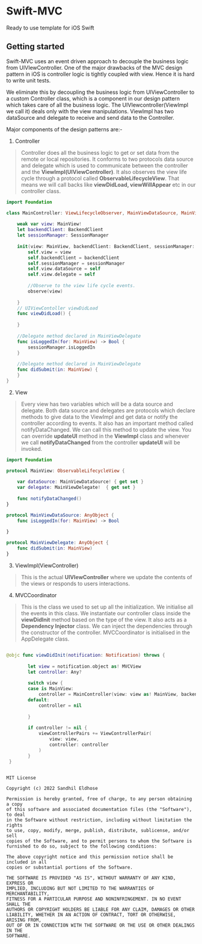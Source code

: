 # Swift-MVC
Ready to use template for iOS Swift

## Getting started

Swift-MVC uses an event driven approach to decouple the business logic from UIVIewController. One of the major drawbacks of the MVC design pattern in iOS is controller logic is tightly coupled with view. Hence it is hard to write unit tests. 

We eliminate this by decoupling the business logic from UIViewController to a custom Controller class, which is a component in our design pattern which takes care of all the business logic. The UIVIewcontroller(ViewImpl we call it) deals only with the view manipulations. ViewImpl has two dataSource and delegate to receive and send data to the Controller. 

Major components of the design patterns are:- 

1. Controller

> Controller does all the business logic to get or set data from the remote or local repositories. It conforms to two protocols data source and delegate which is used to communicate between the controller and the **ViewImpl(UIViewController)**. It also observes the view life cycle through a protocol called **ObservableLifecycleView**. That means we will call backs like **viewDidLoad, viewWillAppear** etc in our controller class. 

```swift
import Foundation

class MainController: ViewLifecycleObserver, MainViewDataSource, MainViewDelegate {
    
    weak var view: MainView!
    let backendClient: BackendClient
    let sessionManager: SessionManager
    
    init(view: MainView, backendClient: BackendClient, sessionManager: SessionManager) {
        self.view = view
        self.backendClient = backendClient
        self.sessionManager = sessionManager
        self.view.dataSource = self
        self.view.delegate = self
        
        //Observe to the view life cycle events.
        observe(view)
        
    }
    // UIViewContoller viewDidLoad
    func viewDidLoad() {
        
    }
    
    //Delegate method declared in MainViewDelegate
    func isLoggedIn(for: MainView) -> Bool {
        sessionManager.isLoggedIn
    }
    
    //Delegate method declared in MainViewDelegate
    func didSubmit(in: MainView) {
    }
}
```

2. View

> Every view has two variables which will be a data source and delegate. Both data source and delegates are protocols which declare methods to give data to the ViewImpl and get data or notify the controller according to events. It also has an important method called notifyDataChanged. We can call this method to update the view. You can override **updateUI** method in the **ViewImpl** class and whenever we call **notifyDataChanged** from the controller **updateUI** will be invoked.

```swift
import Foundation

protocol MainView: ObservableLifecycleView {
    
    var dataSource: MainViewDataSource! { get set }
    var delegate: MainViewDelegate!  { get set }
    
    func notifyDataChanged()
}

protocol MainViewDataSource: AnyObject {
    func isLoggedIn(for: MainView) -> Bool
    
}

protocol MainViewDelegate: AnyObject {
    func didSubmit(in: MainView)
}
```

3. ViewImpl(ViewController)

> This is the actual **UIVIewController** where we update the contents of the views or responds to users interactions.

4. MVCCoordinator 

> This is the class we used to set up all the initialization. We initialise all the events in this class. We instantiate our controller class inside the **viewDidInit** method based on the type of the view. It also acts as a **Dependency Injector** class. We can inject the dependencies through the constructor of the controller. MVCCoordinator is initialised in the AppDelegate class.

```swift

@objc func viewDidInit(notification: Notification) throws {
        
        let view = notification.object as! MVCView
        let controller: Any?
        
        switch view {
        case is MainView:
            controller = MainController(view: view as! MainView, backendClient: backendClient)
        default:
            controller = nil
            
        }
        
        if controller != nil {
            viewControllerPairs += ViewControllerPair(
                view: view,
                controller: controller
            )
        }
 }
    
```

```
MIT License

Copyright (c) 2022 Sandhil Eldhose

Permission is hereby granted, free of charge, to any person obtaining a copy
of this software and associated documentation files (the "Software"), to deal
in the Software without restriction, including without limitation the rights
to use, copy, modify, merge, publish, distribute, sublicense, and/or sell
copies of the Software, and to permit persons to whom the Software is
furnished to do so, subject to the following conditions:

The above copyright notice and this permission notice shall be included in all
copies or substantial portions of the Software.

THE SOFTWARE IS PROVIDED "AS IS", WITHOUT WARRANTY OF ANY KIND, EXPRESS OR
IMPLIED, INCLUDING BUT NOT LIMITED TO THE WARRANTIES OF MERCHANTABILITY,
FITNESS FOR A PARTICULAR PURPOSE AND NONINFRINGEMENT. IN NO EVENT SHALL THE
AUTHORS OR COPYRIGHT HOLDERS BE LIABLE FOR ANY CLAIM, DAMAGES OR OTHER
LIABILITY, WHETHER IN AN ACTION OF CONTRACT, TORT OR OTHERWISE, ARISING FROM,
OUT OF OR IN CONNECTION WITH THE SOFTWARE OR THE USE OR OTHER DEALINGS IN THE
SOFTWARE.
 ```
